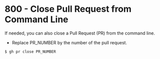 # 800 - Close Pull Request from Command Line

If needed, you can also close a Pull Request (PR) from the command line.

- Replace PR_NUMBER by the number of the pull request.

```
$ gh pr close PR_NUMBER
```

